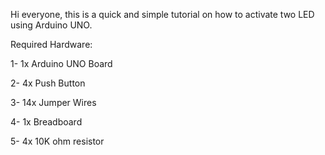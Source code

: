 

Hi everyone, this is a quick and simple tutorial on how to activate two LED using Arduino UNO.



Required Hardware:



1- 1x Arduino UNO Board

2- 4x Push Button

3- 14x Jumper Wires

4- 1x Breadboard

5- 4x 10K ohm resistor
